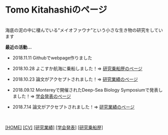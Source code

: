 # Tomo Kitahashiのページ
<br>
海底の泥の中に棲んでいる“メイオファウナ”という小さな生き物の研究をしています
<br>

**最近の活動…**

- 2018.11.11  Githubでwebpage作りました

- 2018.10.28  よこすか航海に乗船しました！⇒ [研究乗船歴のページ](https://tkitahashi.github.io/cruise/)

- 2018.10.23  論文がアクセプトされました！⇒ [研究業績のページ](https://tkitahashi.github.io/publication/)

- 2018.09.12  Montereyで開催されたDeep-Sea Biology Symposiumで発表しました！⇒ [学会発表のページ](https://tkitahashi.github.io/presentation/)

- 2018.7.14  論文がアクセプトされました！⇒ [研究業績のページ](https://tkitahashi.github.io/publication/)

<br>

[[HOME]](https://tkitahashi.github.io/)  [[CV]](https://tkitahashi.github.io/cv/)  [[研究業績]](https://tkitahashi.github.io/publication/)  [[学会発表]](https://tkitahashi.github.io/presentation/)  [[研究乗船歴]](https://tkitahashi.github.io/cruise/)
